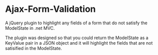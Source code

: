 # Ajax-Form-Validation
A jQuery plugin to highlight any fields of a form that do not satisfy the ModelState in .net MVC. 

The plugin was designed so that you could return the ModelState as a KeyValue pair in a JSON object and it will highlight the fields that are not satisified in the ModelState. 
